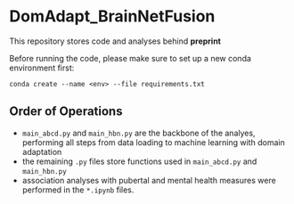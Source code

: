 # DomAdapt_BrainNetFusion

This repository stores code and analyses behind **preprint** 

Before running the code, please make sure to set up a new conda environment first:

`conda create --name <env> --file requirements.txt`


## Order of Operations

- `main_abcd.py` and `main_hbn.py` are the backbone of the analyes, performing all steps from data loading to machine learning with domain adaptation
- the remaining `.py` files store functions used in `main_abcd.py` and `main_hbn.py`
- association analyses with pubertal and mental health measures were performed in the `*.ipynb` files. 
